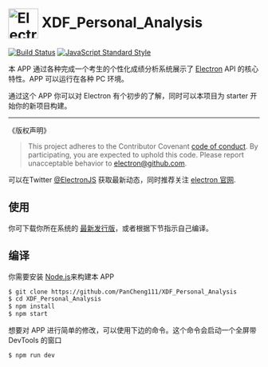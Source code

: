 # <img src="https://cloud.githubusercontent.com/assets/378023/15172388/b2b81950-1790-11e6-9a7c-ccc39912bb3a.png" width="60px" align="center" alt="Electron API Demos icon"> XDF_Personal_Analysis

[![Build Status](https://travis-ci.org/electron/electron-api-demos.svg?branch=master)](https://travis-ci.org/electron/electron-api-demos)
[![JavaScript Standard Style](https://img.shields.io/badge/code%20style-standard-brightgreen.svg?style=flat)](http://standardjs.com)

本 APP 通过各种完成一个考生的个性化成绩分析系统展示了 [Electron](http://electron.atom.io) API 的核心特性。APP 可以运行在各种 PC 环境。

通过这个 APP 你可以对 Electron 有个初步的了解，同时可以本项目为 starter 开始你的新项目构建。

---
《版权声明》
> This project adheres to the Contributor Covenant [code of conduct](CODE_OF_CONDUCT.md).
> By participating, you are expected to uphold this code. Please report unacceptable
> behavior to electron@github.com.

可以在Twitter [@ElectronJS](https://twitter.com/electronjs) 获取最新动态，同时推荐关注 [electron 官网](http://electron.atom.io).

## 使用

你可下载你所在系统的 [最新发行版](https://github.com/electron/electron-api-demos/releases)，或者根据下节指示自己编译。 

## 编译

你需要安装 [Node.js](https://nodejs.org)来构建本 APP 

```bash
$ git clone https://github.com/PanCheng111/XDF_Personal_Analysis
$ cd XDF_Personal_Analysis
$ npm install
$ npm start
```

想要对 APP 进行简单的修改，可以使用下边的命令。这个命令会启动一个全屏带 DevTools 的窗口
```bash
$ npm run dev
```


